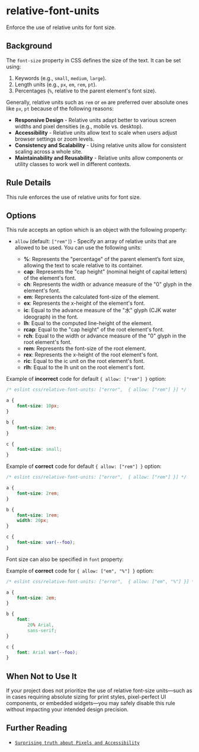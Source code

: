 # relative-font-units

Enforce the use of relative units for font size.

## Background

The `font-size` property in CSS defines the size of the text. It can be set using:

1. Keywords (e.g., `small`, `medium`, `large`).
1. Length units (e.g., `px`, `em`, `rem`, `pt`).
1. Percentages (`%`, relative to the parent element's font size).

Generally, relative units such as `rem` or `em` are preferred over absolute ones like `px`, `pt` because of the following reasons:

- **Responsive Design** - Relative units adapt better to various screen widths and pixel densities (e.g., mobile vs. desktop).
- **Accessibility** - Relative units allow text to scale when users adjust browser settings or zoom levels.
- **Consistency and Scalability** - Using relative units allow for consistent scaling across a whole site.
- **Maintainability and Reusability** - Relative units allow components or utility classes to work well in different contexts.

## Rule Details

This rule enforces the use of relative units for font size.

## Options

This rule accepts an option which is an object with the following property:

- `allow` (default: `["rem"]`) - Specify an array of relative units that are allowed to be used. You can use the following units:

    - **%**: Represents the "percentage" of the parent element’s font size, allowing the text to scale relative to its container.
    - **cap**: Represents the "cap height" (nominal height of capital letters) of the element's font.
    - **ch**: Represents the width or advance measure of the "0" glyph in the element's font.
    - **em**: Represents the calculated font-size of the element.
    - **ex**: Represents the x-height of the element's font.
    - **ic**: Equal to the advance measure of the "水" glyph (CJK water ideograph) in the font.
    - **lh**: Equal to the computed line-height of the element.
    - **rcap**: Equal to the "cap height" of the root element's font.
    - **rch**: Equal to the width or advance measure of the "0" glyph in the root element's font.
    - **rem**: Represents the font-size of the root element.
    - **rex**: Represents the x-height of the root element's font.
    - **ric**: Equal to the ic unit on the root element's font.
    - **rlh**: Equal to the lh unit on the root element's font.

Example of **incorrect** code for default `{ allow: ["rem"] }` option:

```css
/* eslint css/relative-font-units: ["error",  { allow: ["rem"] }] */

a {
	font-size: 10px;
}

b {
	font-size: 2em;
}

c {
	font-size: small;
}
```

Example of **correct** code for default `{ allow: ["rem"] }` option:

```css
/* eslint css/relative-font-units: ["error",  { allow: ["rem"] }] */

a {
	font-size: 2rem;
}

b {
	font-size: 1rem;
	width: 20px;
}

c {
	font-size: var(--foo);
}
```

Font size can also be specified in `font` property:

Example of **correct** code for `{ allow: ["em", "%"] }` option:

```css
/* eslint css/relative-font-units: ["error",  { allow: ["em", "%"] }] */

a {
	font-size: 2em;
}

b {
	font:
		20% Arial,
		sans-serif;
}

c {
	font: Arial var(--foo);
}
```

## When Not to Use It

If your project does not prioritize the use of relative font-size units—such as in cases requiring absolute sizing for print styles, pixel-perfect UI components, or embedded widgets—you may safely disable this rule without impacting your intended design precision.

## Further Reading

- [`Surprising truth about Pixels and Accessibility`](https://www.joshwcomeau.com/css/surprising-truth-about-pixels-and-accessibility/)
